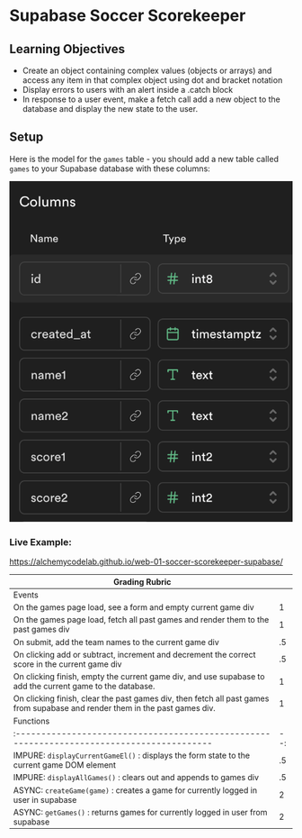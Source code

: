 # Supabase Soccer Scorekeeper

## Learning Objectives

-   Create an object containing complex values (objects or arrays) and access any item in that complex object using dot and bracket notation
-   Display errors to users with an alert inside a .catch block
-   In response to a user event, make a fetch call add a new object to the database and display the new state to the user.

## Setup

Here is the model for the `games` table - you should add a new table called `games` to your Supabase database with these columns:

![](./games-model.png)

### Live Example:

https://alchemycodelab.github.io/web-01-soccer-scorekeeper-supabase/

| Grading Rubric                                                                                                               |     |
| ---------------------------------------------------------------------------------------------------------------------------- | --- |
| Events                                                                                                                       |     |
| On the games page load, see a form and empty current game div                                                                | 1   |
| On the games page load, fetch all past games and render them to the past games div                                           | 1   |
| On submit, add the team names to the current game div                                                                        | .5  |
| On clicking add or subtract, increment and decrement the correct score in the current game div                               | .5  |
| On clicking finish, empty the current game div, and use supabase to add the current game to the database.                    | 1   |
| On clicking finish, clear the past games div, then fetch all past games from supabase and render them in the past games div. | 1   |
| Functions                                                                                                                    |     |
| :-----------------------------------------------------------------------------------------                                   | --: |
| IMPURE: `displayCurrentGameEl()` : displays the form state to the current game DOM element                                   | .5  |
| IMPURE: `displayAllGames()` : clears out and appends to games div                                                            | .5  |
| ASYNC: `createGame(game)` : creates a game for currently logged in user in supabase                                          | 2   |
| ASYNC: `getGames()` : returns games for currently logged in user from supabase                                               | 2   |


